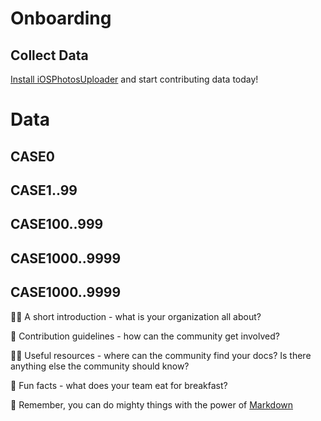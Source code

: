 # Onboarding

## Collect Data

[Install iOSPhotosUploader](https://github.com/UnrealIOS/iOSPhotosUploader) and start contributing data today!


# Data

## CASE0

## CASE1..99




## CASE100..999



## CASE1000..9999





## CASE1000..9999




🙋‍♀️ A short introduction - what is your organization all about?

🌈 Contribution guidelines - how can the community get involved?

👩‍💻 Useful resources - where can the community find your docs? Is there anything else the community should know?

🍿 Fun facts - what does your team eat for breakfast?

🧙 Remember, you can do mighty things with the power of [Markdown](https://docs.github.com/github/writing-on-github/getting-started-with-writing-and-formatting-on-github/basic-writing-and-formatting-syntax)

